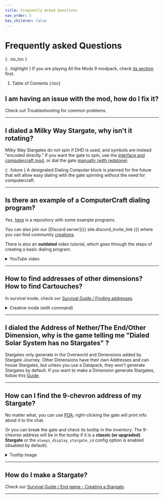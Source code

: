 ```yaml
---
title: Frequently Asked Questions
nav_order: 5
has_children: false
---
```


# Frequently asked Questions
{: .no_toc }

{: .highlight }
If you are playing All the Mods 9 modpack, check [its section](/atm9) first. 

1. Table of Contents
{:toc}

## I am having an issue with the mod, how do I fix it?
Check out Troubleshooting for common problems.

___

## I dialed a Milky Way Stargate, why isn't it rotating?
Milky Way Stargates do not spin if DHD is used, and symbols are instead "encoded directly."
If you want the gate to spin, use the [interface and computercraft mod](), or dial the gate [manually (with redstone)](). <!-- TODO: add links for dialing -->

{: .future }
A designated Dialing Computer block is planned for the future that will allow easy dialing with the gate spinning
without the need for computercraft.

___

## Is there an example of a ComputerCraft dialing program?
Yes, [here](https://github.com/Povstalec/StargateJourney-ComputerCraft-Programs) is a repository with some example programs.

You can also join our [Discord server]({{ site.discord_invite_link }}) where you can find community [creations](https://discord.com/channels/1011344665678708818/1194755632302141552).

There is also an **outdated** video tutorial,
which goes through the steps of creating a basic dialing program.
<details>
    <summary>YouTube video</summary>
    {% include youtubePlayer.html id="qNi9NUAmOJM" %}
</details>

___

## How to find addresses of other dimensions? <br> How to find Cartouches?
In survival mode, check our [Survival Guide / Finding addresses](/survival/addresses/).
<details>
    <summary>Creative mode (with command)</summary>
    You can use the command <code>/sgjourney stargateNetwork address &lt;dimension&gt;</code>,
    this command will tell you the <b>7-chevron</b> address of the specified dimension.
    Check the <a href="/commands">commands section</a> for details and other available commands.
</details>

___

## I dialed the Address of Nether/The End/Other Dimension, why is the game telling me "Dialed Solar System has no Stargates" ?
Stargates only generate in the Overworld and Dimensions added by Stargate Journey. 
Other Dimensions have their own Addresses and can house Stargates, 
but unless you use a Datapack, they won't generate Stargates by default. 
If you want to make a Dimension generate Stargates, follow this [Guide](https://github.com/Povstalec/StargateJourney/wiki/Guides/#adding-a-dimension-to-stargate-network).
<!-- TODO: Guide link is dead -->

___

## How can I find the 9-chevron address of my Stargate?
No matter what, you can use [PDA]()<!-- TODO: add link to PDA -->; 
right-clicking the gate will print info about it to the chat.

Or you can break the gate and check its tooltip in the inventory.
The 9-chevron address will be in the tooltip if it is a **classic (or upgraded) Stargate**
or the `always_display_stargate_id` config option is enabled (disabled by default).
<details>
    <summary>Tooltip image</summary>
    <img src="/assets/img/classic_stargate_tooltip.png" alt="Classic Stargate tooltip">
</details>

___

## How do I make a Stargate?
Check our [Survival Guide / End game - Creating a Stargate](/survival/end_game#creating-a-stargate).

___
